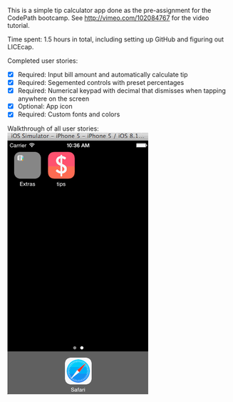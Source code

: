 This is a simple tip calculator app done as the pre-assignment for the CodePath bootcamp. See http://vimeo.com/102084767 for the video tutorial.

Time spent: 1.5 hours in total, including setting up GitHub and figuring out LICEcap.

Completed user stories:
 * [x] Required: Input bill amount and automatically calculate tip
 * [x] Required: Segemented controls with preset percentages
 * [x] Required: Numerical keypad with decimal that dismisses when tapping anywhere on the screen
 * [x] Optional: App icon
 * [x] Required: Custom fonts and colors
 
Walkthrough of all user stories:
![Video Walkthrough](tipGif.gif)
